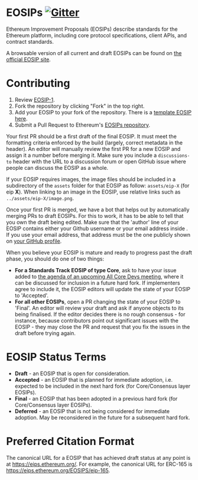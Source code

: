 # EOSIPs [![Gitter](https://badges.gitter.im/Join%20Chat.svg)](https://gitter.im/ethereum/EOSIPs?utm_source=badge&utm_medium=badge&utm_campaign=pr-badge)
Ethereum Improvement Proposals (EOSIPs) describe standards for the Ethereum platform, including core protocol specifications, client APIs, and contract standards.

A browsable version of all current and draft EOSIPs can be found on [the official EOSIP site](http://eips.ethereum.org/).

# Contributing

 1. Review [EOSIP-1](EOSIPs/eip-1.md).
 2. Fork the repository by clicking "Fork" in the top right.
 3. Add your EOSIP to your fork of the repository. There is a [template EOSIP here](eip-X.md).
 4. Submit a Pull Request to Ethereum's [EOSIPs repository](https://github.com/ethereum/EOSIPs).

Your first PR should be a first draft of the final EOSIP. It must meet the formatting criteria enforced by the build (largely, correct metadata in the header). An editor will manually review the first PR for a new EOSIP and assign it a number before merging it. Make sure you include a `discussions-to` header with the URL to a discussion forum or open GitHub issue where people can discuss the EOSIP as a whole.

If your EOSIP requires images, the image files should be included in a subdirectory of the `assets` folder for that EOSIP as follow: `assets/eip-X` (for eip **X**). When linking to an image in the EOSIP, use relative links such as `../assets/eip-X/image.png`.

Once your first PR is merged, we have a bot that helps out by automatically merging PRs to draft EOSIPs. For this to work, it has to be able to tell that you own the draft being edited. Make sure that the 'author' line of your EOSIP contains either your Github username or your email address inside <triangular brackets>. If you use your email address, that address must be the one publicly shown on [your GitHub profile](https://github.com/settings/profile).

When you believe your EOSIP is mature and ready to progress past the draft phase, you should do one of two things:

 - **For a Standards Track EOSIP of type Core**, ask to have your issue added to [the agenda of an upcoming All Core Devs meeting](https://github.com/ethereum/pm/issues), where it can be discussed for inclusion in a future hard fork. If implementers agree to include it, the EOSIP editors will update the state of your EOSIP to 'Accepted'.
 - **For all other EOSIPs**, open a PR changing the state of your EOSIP to 'Final'. An editor will review your draft and ask if anyone objects to its being finalised. If the editor decides there is no rough consensus - for instance, because contributors point out significant issues with the EOSIP - they may close the PR and request that you fix the issues in the draft before trying again.

# EOSIP Status Terms
* **Draft** - an EOSIP that is open for consideration.
* **Accepted** - an EOSIP that is planned for immediate adoption, i.e. expected to be included in the next hard fork (for Core/Consensus layer EOSIPs).
* **Final** - an EOSIP that has been adopted in a previous hard fork (for Core/Consensus layer EOSIPs).
* **Deferred** - an EOSIP that is not being considered for immediate adoption. May be reconsidered in the future for a subsequent hard fork.

# Preferred Citation Format

The canonical URL for a EOSIP that has achieved draft status at any point is at https://eips.ethereum.org/. For example, the canonical URL for ERC-165 is https://eips.ethereum.org/EOSIPS/eip-165.
